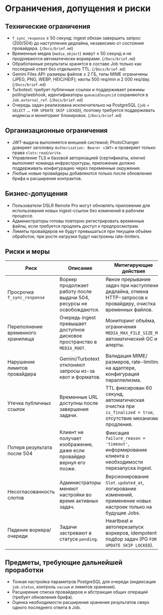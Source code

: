 # Ограничения, допущения и риски

## Технические ограничения
- `T_sync_response` ≤ 50 секунд: ingest обязан завершить запрос (200/504) до наступления дедлайна, независимо от состояния провайдера. (`/Docs/brief.md`)
- Временные медиа (`media_object`) живут ≤ 50 секунд и не продлеваются автоматически воркерами. (`/Docs/brief.md`)
- Обработанные результаты хранятся в составе Job только как последний ответ без отдельного TTL. (`/Docs/brief.md`)
- Gemini Files API: размеры файлов ≤ 2 ГБ, типы MIME ограничены (JPEG, PNG, WEBP, HEIC/HEIF); квоты 500 req/min и 2 000 req/day. (`/Docs/brief.md`)
- Turbotext: требует публичные ссылки и поддерживает режимы polling/webhook, идентификаторы `queueid`/`asyncid` сохраняются в `Job.external_ref`. (`/Docs/brief.md`)
- Очередь задач реализована исключительно на PostgreSQL (`job` + `SELECT … FOR UPDATE SKIP LOCKED`), поэтому требуется поддерживать индексы и мониторинг блокировок. (`/Docs/brief.md`)

## Организационные ограничения
- JWT-выдача выполняется внешней системой; PhotoChanger доверяет заголовку `Authorization: Bearer <JWT>` и проверяет только права `slots:read/write`.
- Управление TLS и базовой авторизацией (сертификаты, ключи) выполняет команда инфраструктуры, приложение должно поддерживать конфигурацию через переменные окружения.
- Любые новые провайдеры добавляются только после обновления брифа и расширения контрактов.

## Бизнес-допущения
- Пользователи DSLR Remote Pro могут обновлять приложение для использования новых ingest-ссылок без изменений в рабочем процессе.
- Администраторы готовы повторно регистрировать временные файлы, если требуется продлить доступ к предпросмотрам.
- Лимиты провайдеров не будут превышаться при текущем объёме обработок; при росте нагрузки будут настроены rate-limiters.

## Риски и меры
| Риск | Описание | Митигирующие действия |
| --- | --- | --- |
| Просрочка `T_sync_response` | Воркер продолжает работу после выдачи 504, ресурсы не освобождаются. | Явное прерывание задач при наступлении дедлайна, отмена HTTP-запросов к провайдеру, очистка временных файлов. |
| Переполнение временного хранилища | Очередь ingest превышает доступное дисковое пространство в `MEDIA_ROOT`. | Мониторинг объёма, ограничения `MEDIA_MAX_FILE_SIZE_MB`, автоматический GC и алерты. |
| Нарушение лимитов провайдера | Gemini/Turbotext отклоняют запросы из-за квот и форматов. | Валидация MIME/размеров, rate-limiting на адаптере, конфигурация параллелизма. |
| Утечка публичных ссылок | Временные URL доступны после завершения задачи. | TTL фиксирован 60 секунд, автоматическая очистка при `is_finalized = true`, отсутствие механизма продления. |
| Потеря результата после 504 | Клиент не получает изображение, даже если провайдер вернул его позже. | Фиксация `failure_reason = 'timeout'`, информирование клиента о необходимости перезапуска ingest. |
| Несогласованность слотов | Администраторы меняют настройки во время активных задач. | Версионирование `Slot.updated_at`, логирование изменений, применение новых настроек только на будущие Jobs. |
| Падение воркера/очереди | Задачи застревают в статусе `pending`. | Heartbeat и автоперезапуск воркеров, idempotent подбор задач (PG `FOR UPDATE SKIP LOCKED`). |

## Предметы, требующие дальнейшей проработки
- Тонкая настройка параметров PostgreSQL для очереди (индексация `job.status`, контроль `vacuum` и лимитов хранения).
- Расширение списка провайдеров и абстракция общих операций (требует обновления брифа).
- Оценка необходимости расширения хранения результатов сверх одного последнего ответа в Job.
